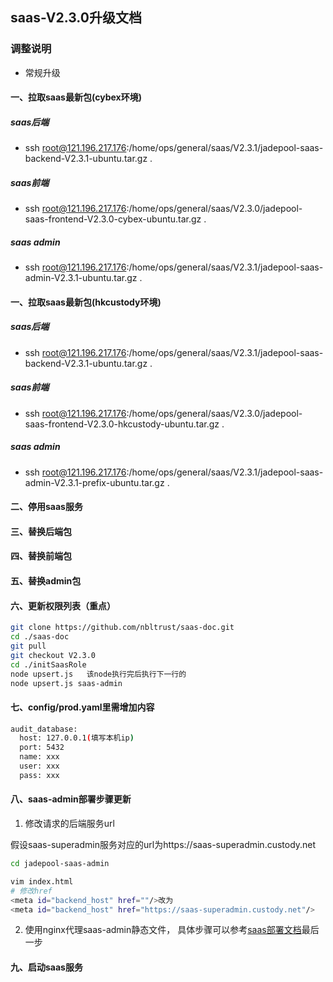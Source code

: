 ## saas-V2.3.0升级文档
### 调整说明
- 常规升级      
#### 一、拉取saas最新包(cybex环境)
##### saas后端
- ssh root@121.196.217.176:/home/ops/general/saas/V2.3.1/jadepool-saas-backend-V2.3.1-ubuntu.tar.gz .
##### saas前端
- ssh root@121.196.217.176:/home/ops/general/saas/V2.3.0/jadepool-saas-frontend-V2.3.0-cybex-ubuntu.tar.gz .
##### saas admin
- ssh root@121.196.217.176:/home/ops/general/saas/V2.3.1/jadepool-saas-admin-V2.3.1-ubuntu.tar.gz .
#### 一、拉取saas最新包(hkcustody环境)
##### saas后端
- ssh root@121.196.217.176:/home/ops/general/saas/V2.3.1/jadepool-saas-backend-V2.3.1-ubuntu.tar.gz .
##### saas前端
- ssh root@121.196.217.176:/home/ops/general/saas/V2.3.0/jadepool-saas-frontend-V2.3.0-hkcustody-ubuntu.tar.gz .
##### saas admin
- ssh root@121.196.217.176:/home/ops/general/saas/V2.3.1/jadepool-saas-admin-V2.3.1-prefix-ubuntu.tar.gz .
#### 二、停用saas服务
#### 三、替换后端包
#### 四、替换前端包
#### 五、替换admin包
#### 六、更新权限列表（重点）
```bash
git clone https://github.com/nbltrust/saas-doc.git
cd ./saas-doc
git pull
git checkout V2.3.0
cd ./initSaasRole
node upsert.js   该node执行完后执行下一行的
node upsert.js saas-admin
```
#### 七、config/prod.yaml里需增加内容
```bash
audit_database:
  host: 127.0.0.1(填写本机ip)
  port: 5432
  name: xxx
  user: xxx
  pass: xxx
```
#### 八、saas-admin部署步骤更新

1. 修改请求的后端服务url

假设saas-superadmin服务对应的url为https://saas-superadmin.custody.net
```bash
cd jadepool-saas-admin

vim index.html
# 修改href
<meta id="backend_host" href=""/>改为
<meta id="backend_host" href="https://saas-superadmin.custody.net"/>
```

2. 使用nginx代理saas-admin静态文件， 具体步骤可以参考[saas部署文档](https://github.com/nbltrust/saas-doc/blob/master/Chinese/saas%E9%83%A8%E7%BD%B2%E6%96%87%E6%A1%A3.md)最后一步

#### 九、启动saas服务



